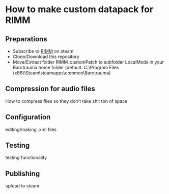 # How to make custom datapack for RIMM
## Preparations
- Subscribe to [RIMM](https://steamcommunity.com/sharedfiles/filedetails/?id=2728646394) on steam
- Clone/Download this repository
- Move/Extract folder RIMM_customPatch to subfolder LocalMods in your Barotrauma home folder (default: C:\Program Files (x86)\Steam\steamapps\common\Barotrauma)
## Compression for audio files
How to compress files so they don't take shit ton of space
## Configuration
editing/making .xml files
## Testing
testing functionality
## Publishing
upload to steam
